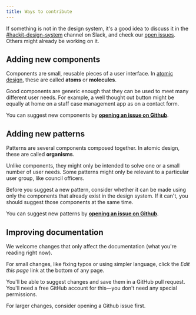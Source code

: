 ```yaml
---
title: Ways to contribute
---
```


If something is not in the design system, it's a good idea to discuss it in the [#hackit-design-system](https://hackit-lbh.slack.com/archives/CJ6AWTH0A) channel on Slack, and check our [open issues](https://github.com/lBHackney-IT/lbh-frontend/issues). Others might already be working on it.

## Adding new components

Components are small, reusable pieces of a user interface. In [atomic design](https://xd.adobe.com/ideas/process/ui-design/atomic-design-principles-methodology-101/), these are called **atoms** or **molecules**.

Good components are generic enough that they can be used to meet many different user needs. For example, a well thought out button might be equally at home on a staff case management app as on a contact form.

You can suggest new components by **[opening an issue on Github](https://github.com/LBHackney-IT/lbh-frontend/issues/new/choose)**.

## Adding new patterns

Patterns are several components composed together. In atomic design, these are called **organisms**.

Unlike components, they might only be intended to solve one or a small number of user needs. Some patterns might only be relevant to a particular user group, like council officers.

Before you suggest a new pattern, consider whether it can be made using only the components that already exist in the design system. If it can't, you should suggest those components at the same time.

You can suggest new patterns by **[opening an issue on Github](https://github.com/LBHackney-IT/lbh-frontend/issues/new/choose)**.

## Improving documentation

We welcome changes that only affect the documentation (what you're reading right now).

For small changes, like fixing typos or using simpler language, click the _Edit this page_ link at the bottom of any page.

You'll be able to suggest changes and save them in a GitHub pull request. You'll need a free GitHub account for this—you don't need any special permissions.

For larger changes, consider opening a Github issue first.
